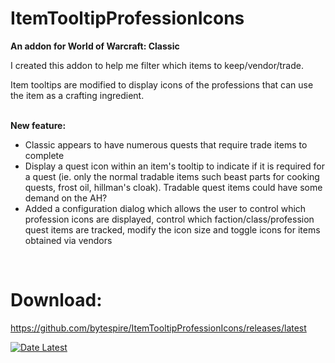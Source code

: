 # ItemTooltipProfessionIcons
**An addon for World of Warcraft: Classic**

I created this addon to help me filter which items to keep/vendor/trade.

Item tooltips are modified to display icons of the professions that can use the item as a crafting ingredient.
<br><br>


**New feature:**
- Classic appears to have numerous quests that require trade items to complete
- Display a quest icon within an item's tooltip to indicate if it is required for a quest (ie. only the normal tradable items such beast parts for cooking quests, frost oil, hillman's cloak). Tradable quest items could have some demand on the AH?
- Added a configuration dialog which allows the user to control which profession icons are displayed, control which faction/class/profession quest items are tracked, modify the icon size and toggle icons for items obtained via vendors
<br>


# Download:

https://github.com/bytespire/ItemTooltipProfessionIcons/releases/latest

[![Date Latest](https://img.shields.io/github/release-date/bytespire/ItemTooltipProfessionIcons.svg)](https://github.com/bytespire/ItemTooltipProfessionIcons/releases/latest)
